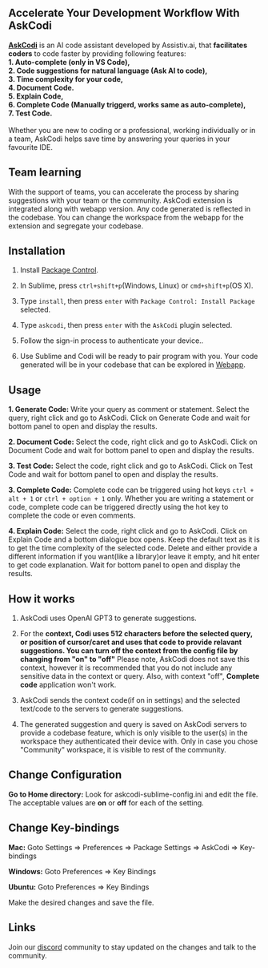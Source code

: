 ## Accelerate Your Development Workflow With AskCodi
**[AskCodi](https://askcodi.com)** is an AI code assistant developed by Assistiv.ai, that **facilitates coders** to code faster by providing following features:<br/>
**1. Auto-complete (only in VS Code),**<br/>
**2. Code suggestions for natural language (Ask AI to code),**<br/>
**3. Time complexity for your code,**<br/>
**4. Document Code.**<br/>
**5. Explain Code,**<br/>
**6. Complete Code (Manually triggerd, works same as auto-complete),**<br/>
**7. Test Code.**<br/>
<br/>
Whether you are new to coding or a professional, working individually or in a team, AskCodi helps save time by answering your queries in your favourite IDE.
<br/>

## Team learning
With the support of teams, you can accelerate the process by sharing suggestions with your team or the community. AskCodi extension is integrated along with webapp version. Any code generated is reflected in the codebase. You can change the workspace from the webapp for the extension and segregate your codebase.

## Installation

1. Install [Package Control](https://packagecontrol.io/installation).

2. In Sublime, press `ctrl+shift+p`(Windows, Linux) or `cmd+shift+p`(OS X).

3. Type `install`, then press `enter` with `Package Control: Install Package` selected.

4. Type `askcodi`, then press `enter` with the `AskCodi` plugin selected.

5. Follow the sign-in process to authenticate your device..

6. Use Sublime and Codi will be ready to pair program with you. Your code generated will be in your codebase that can be explored in [Webapp](https://app.askcodi.com).


## Usage

**1. Generate Code:** Write your query as comment or statement. Select the query, right click and go to AskCodi. Click on Generate Code and wait for bottom panel to open and display the results.

**2. Document Code:** Select the code, right click and go to AskCodi. Click on Document Code and wait for bottom panel to open and display the results.

**3. Test Code:** Select the code, right click and go to AskCodi. Click on Test Code and wait for bottom panel to open and display the results.

**3. Complete Code:** Complete code can be triggered using hot keys `ctrl + alt + 1` or `ctrl + option + 1` only. Whether you are writing a statement or code, complete code can be triggered directly using the hot key to complete the code or even comments.

**4. Explain Code:** Select the code, right click and go to AskCodi. Click on Explain Code and a bottom dialogue box opens. Keep the default text as it is to get the time complexity of the selected code. Delete and either provide a different information if you want(like a library)or leave it empty, and hit enter to get code explanation. Wait for bottom panel to open and display the results.


## How it works

1. AskCodi uses OpenAI GPT3 to generate suggestions.

2. For the **context, Codi uses 512 characters before the selected query, or position of cursor/caret and uses that code to provide relavant suggestions. You can turn off the context from the config file by changing from "on" to "off"** Please note, AskCodi does not save this context, however it is recommended that you do not include any sensitive data in the context or query. Also, with context "off", **Complete code** application won't work.

3. AskCodi sends the context code(if on in settings) and the selected text/code to the servers to generate suggestions.

4. The generated suggestion and query is saved on AskCodi servers to provide a codebase feature, which is only visible to the user(s) in the workspace they authenticated their device with. Only in case you chose "Community" workspace, it is visible to rest of the community.

## Change Configuration

**Go to Home directory:** Look for askcodi-sublime-config.ini and edit the file. The acceptable values are **on** or **off** for each of the setting.


## Change Key-bindings

**Mac:** Goto Settings => Preferences => Package Settings => AskCodi => Key-bindings 

**Windows:** Goto Preferences => Key Bindings 

**Ubuntu:** Goto Preferences => Key Bindings 

Make the desired changes and save the file.


## Links

Join our  [discord](https://discord.gg/sXU4F6XfAx) community to stay updated on the changes and talk to the community.